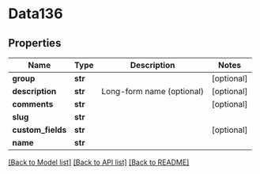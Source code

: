 # Data136

## Properties
Name | Type | Description | Notes
------------ | ------------- | ------------- | -------------
**group** | **str** |  | [optional] 
**description** | **str** | Long-form name (optional) | [optional] 
**comments** | **str** |  | [optional] 
**slug** | **str** |  | 
**custom_fields** | **str** |  | [optional] 
**name** | **str** |  | 

[[Back to Model list]](../README.md#documentation-for-models) [[Back to API list]](../README.md#documentation-for-api-endpoints) [[Back to README]](../README.md)


